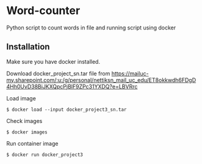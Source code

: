 # Word-counter
Python script to count words in file and running script using docker


## Installation 

Make sure you have docker installed.

Download docker_project_sn.tar file from https://mailuc-my.sharepoint.com/:u:/g/personal/nettiksn_mail_uc_edu/ET8okkwdh6FDgD4Hh0UvD38BiJKXQpcPjBlF9ZPc31YXDQ?e=LBVRrc

Load image

```
$ docker load --input docker_project3_sn.tar
```
Check images
```
$ docker images
```
Run container image
```
$ docker run docker_project3
```
